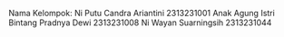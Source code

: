Nama Kelompok:
Ni Putu Candra Ariantini 2313231001
Anak Agung Istri Bintang Pradnya Dewi 2313231008
Ni Wayan Suarningsih 2313231044
   
            
        
    
